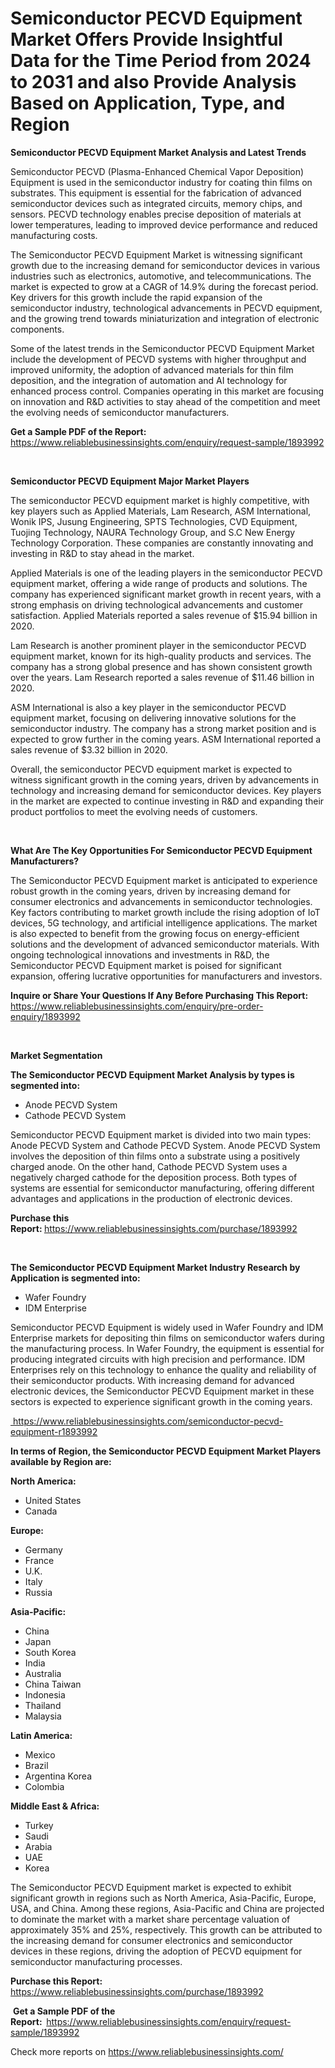 <p><h1>Semiconductor PECVD Equipment Market Offers Provide Insightful Data for the Time Period from 2024 to 2031 and also Provide Analysis Based on Application, Type, and Region</h1></p><p><strong>Semiconductor PECVD Equipment Market Analysis and Latest Trends</strong></p>
<p><p>Semiconductor PECVD (Plasma-Enhanced Chemical Vapor Deposition) Equipment is used in the semiconductor industry for coating thin films on substrates. This equipment is essential for the fabrication of advanced semiconductor devices such as integrated circuits, memory chips, and sensors. PECVD technology enables precise deposition of materials at lower temperatures, leading to improved device performance and reduced manufacturing costs.</p><p>The Semiconductor PECVD Equipment Market is witnessing significant growth due to the increasing demand for semiconductor devices in various industries such as electronics, automotive, and telecommunications. The market is expected to grow at a CAGR of 14.9% during the forecast period. Key drivers for this growth include the rapid expansion of the semiconductor industry, technological advancements in PECVD equipment, and the growing trend towards miniaturization and integration of electronic components.</p><p>Some of the latest trends in the Semiconductor PECVD Equipment Market include the development of PECVD systems with higher throughput and improved uniformity, the adoption of advanced materials for thin film deposition, and the integration of automation and AI technology for enhanced process control. Companies operating in this market are focusing on innovation and R&D activities to stay ahead of the competition and meet the evolving needs of semiconductor manufacturers.</p></p>
<p><strong>Get a Sample PDF of the Report:&nbsp;</strong> <a href="https://www.reliablebusinessinsights.com/enquiry/request-sample/1893992">https://www.reliablebusinessinsights.com/enquiry/request-sample/1893992</a></p>
<p>&nbsp;</p>
<p><strong>Semiconductor PECVD Equipment Major Market Players</strong></p>
<p><p>The semiconductor PECVD equipment market is highly competitive, with key players such as Applied Materials, Lam Research, ASM International, Wonik IPS, Jusung Engineering, SPTS Technologies, CVD Equipment, Tuojing Technology, NAURA Technology Group, and S.C New Energy Technology Corporation. These companies are constantly innovating and investing in R&D to stay ahead in the market.</p><p>Applied Materials is one of the leading players in the semiconductor PECVD equipment market, offering a wide range of products and solutions. The company has experienced significant market growth in recent years, with a strong emphasis on driving technological advancements and customer satisfaction. Applied Materials reported a sales revenue of $15.94 billion in 2020.</p><p>Lam Research is another prominent player in the semiconductor PECVD equipment market, known for its high-quality products and services. The company has a strong global presence and has shown consistent growth over the years. Lam Research reported a sales revenue of $11.46 billion in 2020.</p><p>ASM International is also a key player in the semiconductor PECVD equipment market, focusing on delivering innovative solutions for the semiconductor industry. The company has a strong market position and is expected to grow further in the coming years. ASM International reported a sales revenue of $3.32 billion in 2020.</p><p>Overall, the semiconductor PECVD equipment market is expected to witness significant growth in the coming years, driven by advancements in technology and increasing demand for semiconductor devices. Key players in the market are expected to continue investing in R&D and expanding their product portfolios to meet the evolving needs of customers.</p></p>
<p>&nbsp;</p>
<p><strong>What Are The Key Opportunities For Semiconductor PECVD Equipment Manufacturers?</strong></p>
<p><p>The Semiconductor PECVD Equipment market is anticipated to experience robust growth in the coming years, driven by increasing demand for consumer electronics and advancements in semiconductor technologies. Key factors contributing to market growth include the rising adoption of IoT devices, 5G technology, and artificial intelligence applications. The market is also expected to benefit from the growing focus on energy-efficient solutions and the development of advanced semiconductor materials. With ongoing technological innovations and investments in R&D, the Semiconductor PECVD Equipment market is poised for significant expansion, offering lucrative opportunities for manufacturers and investors.</p></p>
<p><strong>Inquire or Share Your Questions If Any Before Purchasing This Report:</strong> <a href="https://www.reliablebusinessinsights.com/enquiry/pre-order-enquiry/1893992">https://www.reliablebusinessinsights.com/enquiry/pre-order-enquiry/1893992</a></p>
<p>&nbsp;</p>
<p><strong>Market Segmentation</strong></p>
<p><strong>The Semiconductor PECVD Equipment Market Analysis by types is segmented into:</strong></p>
<p><ul><li>Anode PECVD System</li><li>Cathode PECVD System</li></ul></p>
<p><p>Semiconductor PECVD Equipment market is divided into two main types: Anode PECVD System and Cathode PECVD System. Anode PECVD System involves the deposition of thin films onto a substrate using a positively charged anode. On the other hand, Cathode PECVD System uses a negatively charged cathode for the deposition process. Both types of systems are essential for semiconductor manufacturing, offering different advantages and applications in the production of electronic devices.</p></p>
<p><strong>Purchase this Report:&nbsp;</strong><a href="https://www.reliablebusinessinsights.com/purchase/1893992">https://www.reliablebusinessinsights.com/purchase/1893992</a></p>
<p>&nbsp;</p>
<p><strong>The Semiconductor PECVD Equipment Market Industry Research by Application is segmented into:</strong></p>
<p><ul><li>Wafer Foundry</li><li>IDM Enterprise</li></ul></p>
<p><p>Semiconductor PECVD Equipment is widely used in Wafer Foundry and IDM Enterprise markets for depositing thin films on semiconductor wafers during the manufacturing process. In Wafer Foundry, the equipment is essential for producing integrated circuits with high precision and performance. IDM Enterprises rely on this technology to enhance the quality and reliability of their semiconductor products. With increasing demand for advanced electronic devices, the Semiconductor PECVD Equipment market in these sectors is expected to experience significant growth in the coming years.</p></p>
<p><a href="https://www.reliablebusinessinsights.com/semiconductor-pecvd-equipment-r1893992">&nbsp;https://www.reliablebusinessinsights.com/semiconductor-pecvd-equipment-r1893992</a></p>
<p><strong>In terms of Region, the Semiconductor PECVD Equipment Market Players available by Region are:</strong></p>
<p>
    <p> <strong> North America: </strong>
        <ul>
            <li>United States</li>
            <li>Canada</li>
        </ul>
        </p> 
    <p> <strong> Europe: </strong>
        <ul>
            <li>Germany</li>
            <li>France</li>
            <li>U.K.</li>
            <li>Italy</li>
            <li>Russia</li>
        </ul>
        </p> 
    <p> <strong> Asia-Pacific: </strong>
        <ul>
            <li>China</li>
            <li>Japan</li>
            <li>South Korea</li>
            <li>India</li>
            <li>Australia</li>
            <li>China Taiwan</li>
            <li>Indonesia</li>
            <li>Thailand</li>
            <li>Malaysia</li>
        </ul>
        </p> 
    <p> <strong> Latin America: </strong>
        <ul>
            <li>Mexico</li>
            <li>Brazil</li>
            <li>Argentina Korea</li>
            <li>Colombia</li>
        </ul>
        </p> 
    <p> <strong> Middle East & Africa: </strong>
        <ul>
            <li>Turkey</li>
            <li>Saudi</li>
            <li>Arabia</li>
            <li>UAE</li>
            <li>Korea</li>
        </ul>
    </p>
    </p>
<p><p>The Semiconductor PECVD Equipment market is expected to exhibit significant growth in regions such as North America, Asia-Pacific, Europe, USA, and China. Among these regions, Asia-Pacific and China are projected to dominate the market with a market share percentage valuation of approximately 35% and 25%, respectively. This growth can be attributed to the increasing demand for consumer electronics and semiconductor devices in these regions, driving the adoption of PECVD equipment for semiconductor manufacturing processes.</p></p>
<p><strong>Purchase this Report: </strong><a href="https://www.reliablebusinessinsights.com/purchase/1893992">https://www.reliablebusinessinsights.com/purchase/1893992</a></p>
<p>&nbsp;<strong>Get a Sample PDF of the Report:&nbsp;&nbsp;</strong><a href="https://www.reliablebusinessinsights.com/enquiry/request-sample/1893992">https://www.reliablebusinessinsights.com/enquiry/request-sample/1893992</a></p>
<p><strong></strong></p>
<p>Check more reports on <a href="https://www.reliablebusinessinsights.com/">https://www.reliablebusinessinsights.com/</a></p>